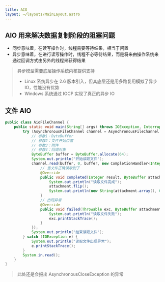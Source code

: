 ```yaml
---
title: AIO
layout: ~/layouts/MainLayout.astro
---
```


## AIO 用来解决数据复制阶段的阻塞问题

- 同步意味着，在读写操作时，线程需要等待结果，相当于闲置
- 异步意味着，在进行读写操作时，线程不必等待结果，而是将来由操作系统来通过回调方式由另外的线程来获得结果

> 异步模型需要底层操作系统内核提供支持
> - Linux 系统异步在 2.6 版本引入，但其底层还是用多路复用模拟了异步 IO，性能没有优势
> - Windows 系统通过 IOCP 实现了真正的异步 IO

## 文件 AIO

```java
public class AioFileChannel {
    public static void main(String[] args) throws IOException, InterruptedException {
        try (AsynchronousFileChannel channel = AsynchronousFileChannel.open(Paths.get("data2.txt"), StandardOpenOption.READ)) {
            // 参数1：ByteBuffer
            // 参数2：文件开始位置
            // 参数3：附件
            // 参数4：回调对象
            ByteBuffer buffer = ByteBuffer.allocate(64);
            System.out.println("开始读取文件");
            channel.read(buffer, 0, buffer, new CompletionHandler<Integer, ByteBuffer>() {
                // 当文件正确读取到了
                @Override
                public void completed(Integer result, ByteBuffer attachment) {
                    System.out.println("读取文件完成");
                    attachment.flip();
                    System.out.println(new String(attachment.array(), 0, result));  // 其实就是把buffer中的数据读取出来
                }
                // 出现异常
                @Override
                public void failed(Throwable exc, ByteBuffer attachment) {
                    System.out.println("读取文件失败");
                    exc.printStackTrace();
                }
            });
            System.out.println("结束读取文件");
        } catch (IOException e) {
            System.out.println("读取文件出现异常");
            e.printStackTrace();
        }
        System.in.read();
    }
}
```

> 此处还是会报出 AsynchronousCloseException 的异常

